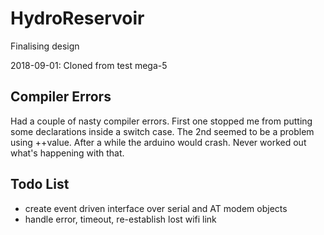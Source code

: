 HydroReservoir
==============

Finalising design

2018-09-01: Cloned from test mega-5

Compiler Errors
---------------
Had a couple of nasty compiler errors.  First one stopped me from putting some declarations inside a switch case.  The 2nd seemed to be a problem using ++value.  After a while the arduino would crash.  Never worked out what's happening with that.

Todo List
---------
* create event driven interface over serial and AT modem objects
* handle error, timeout, re-establish lost wifi link








